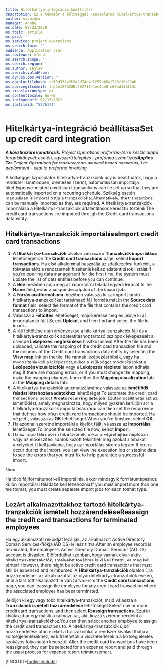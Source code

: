 ```yaml
---
title: Hitelkártya-integráció beállítása
description: Ez a témakör a költséggel kapcsolatos hitelkártya-tranzakciók importálását és karbantartását ismerteti.
author: suvaidya
manager: AnnBe
ms.date: 09/23/2020
ms.topic: article
ms.prod: ''
ms.service: project-operations
ms.search.form: ''
audience: Application User
ms.reviewer: kfend
ms.search.scope: ''
ms.search.region: ''
ms.author: shylaw
ms.search.validFrom: ''
ms.dyn365.ops.version: ''
ms.openlocfilehash: cd60d338e2b2a2d74d4d7f55bb5a1723f10c29ab
ms.sourcegitcommit: fa32b1893286f20271fa4ec4be8fc68bd135f53c
ms.translationtype: HT
ms.contentlocale: hu-HU
ms.lasthandoff: 02/15/2021
ms.locfileid: "5276171"
---
```

# <a name="set-up-credit-card-integration"></a><span data-ttu-id="570c1-103">Hitelkártya-integráció beállítása</span><span class="sxs-lookup"><span data-stu-id="570c1-103">Set up credit card integration</span></span>

<span data-ttu-id="570c1-104">_**A következőre vonatkozik:** Project Operations erőforrás-/nem készletalapú forgatókönyvek esetén, egyszerű telepítés – proforma számlázás_</span><span class="sxs-lookup"><span data-stu-id="570c1-104">_**Applies To:** Project Operations for resource/non-stocked based scenarios, Lite deployment - deal to proforma invoicing_</span></span>

<span data-ttu-id="570c1-105">A költséggel kapcsolatos hitelkártya-tranzakciók úgy is beállíthatók, hogy a rendszer ismétlődően, ütemezés szerint, automatikusan importálja őket.</span><span class="sxs-lookup"><span data-stu-id="570c1-105">Expense-related credit card transactions can be set up so that they are automatically imported on a recurring schedule.</span></span> <span data-ttu-id="570c1-106">Szükség esetén manuálisan is importálhatja a tranzakciókat.</span><span class="sxs-lookup"><span data-stu-id="570c1-106">Alternatively, the transactions can be manually imported as they are required.</span></span> <span data-ttu-id="570c1-107">A hitelkártya-tranzakciók importálása a Hitelkártya-tranzakciók adatentitáson keresztül történik.</span><span class="sxs-lookup"><span data-stu-id="570c1-107">The credit card transactions are imported through the Credit card transactions data entity.</span></span>

## <a name="import-credit-card-transactions"></a><span data-ttu-id="570c1-108">Hitelkártya-tranzakciók importálása</span><span class="sxs-lookup"><span data-stu-id="570c1-108">Import credit card transactions</span></span>

1. <span data-ttu-id="570c1-109">A **Hitelkártya-tranzakciók** oldalon válassza a **Tranzakciók importálása** lehetőséget.</span><span class="sxs-lookup"><span data-stu-id="570c1-109">On the **Credit card transactions** page, select **Import transactions**.</span></span> <span data-ttu-id="570c1-110">Ha első alkalommal használja az adatkezelési funkciót, a folytatás előtt a rendszernek frissítenie kell az adatentitások listáját.</span><span class="sxs-lookup"><span data-stu-id="570c1-110">If you’re opening data management for the first time, the system must update the list of data entities before you can continue.</span></span>
2. <span data-ttu-id="570c1-111">A **Név** mezőben adja meg az importálási feladat egyedi leírását.</span><span class="sxs-lookup"><span data-stu-id="570c1-111">In the **Name** field, enter a unique description of the import job.</span></span>
3. <span data-ttu-id="570c1-112">A **Forrás adatformátuma** mezőben válassza ki az importálandó hitelkártya-tranzakciókat tartalmazó fájl formátumát.</span><span class="sxs-lookup"><span data-stu-id="570c1-112">In the **Source data format** field, select the format of the file that contains the credit card transactions to import.</span></span>
4. <span data-ttu-id="570c1-113">Válassza a **Feltöltés** lehetőséget, majd keresse meg és jelölje ki az importálandó fájlt.</span><span class="sxs-lookup"><span data-stu-id="570c1-113">Select **Upload**, and then find and select the file to import.</span></span>
5. <span data-ttu-id="570c1-114">A fájl feltöltése után érvényesítse a hitelkártya-tranzakciós fájl és a hitelkártya-tranzakciók adatentitáshoz tartozó oszlopok leképezését a csempe **Leképezés megtekintése** hivatkozásával.</span><span class="sxs-lookup"><span data-stu-id="570c1-114">After the file has been uploaded, validate the mapping of the credit card transaction file and the columns of the Credit card transactions data entity by selecting the **View map** link on the tile.</span></span> <span data-ttu-id="570c1-115">Ha vannak leképezési hibák, vagy ha módosítania kell a leképezést, akkor a szükséges módosításokat a **Leképezés vizualizációja** vagy a **Leképezés részletei** lapon adhatja meg.</span><span class="sxs-lookup"><span data-stu-id="570c1-115">If there are mapping errors, or if you must change the mapping, make the mapping changes from either the **Mapping visualization** tab or the **Mapping details** tab.</span></span>
6. <span data-ttu-id="570c1-116">A hitelkártya-tranzakciók automatizálásához válassza az **Ismétlődő feladat létrehozása adatokhoz** lehetőséget.</span><span class="sxs-lookup"><span data-stu-id="570c1-116">To automate the credit card transactions, select **Create recurring data job**.</span></span> <span data-ttu-id="570c1-117">Ezután beállíthatja azt az ismétlődést, amely meghatározza, hogy milyen gyakran kerüljön sor a hitelkártya-tranzakciók importálására.</span><span class="sxs-lookup"><span data-stu-id="570c1-117">You can then set the recurrence that defines how often credit card transactions should be imported.</span></span> <span data-ttu-id="570c1-118">Ha végzett, válassza az **OK** lehetőséget.</span><span class="sxs-lookup"><span data-stu-id="570c1-118">When you’ve finished, select **OK**.</span></span>
7. <span data-ttu-id="570c1-119">Ha azonnal szeretné importálni a kijelölt fájlt, válassza az **Importálás** lehetőséget.</span><span class="sxs-lookup"><span data-stu-id="570c1-119">To import the selected file now, select **Import**.</span></span>
8. <span data-ttu-id="570c1-120">Ha az importálás során hiba történik, akkor a végrehajtási naplóban vagy az előkészítési adatok között tekintheti meg azokat a hibákat, amelyeket ki kell javítania, hogy az importálás sikeres legyen.</span><span class="sxs-lookup"><span data-stu-id="570c1-120">If errors occur during the import, you can view the execution log or staging data to see the errors that you must fix to help guarantee a successful import.</span></span>

> [!NOTE]
> <span data-ttu-id="570c1-121">Ha több fájlformátumot kell importálnia, akkor mindegyik formátumtípushoz külön importálási feladatot kell létrehoznia.</span><span class="sxs-lookup"><span data-stu-id="570c1-121">If you must import more than one file format, you must create separate import jobs for each format type.</span></span>

## <a name="reassign-the-credit-card-transactions-for-terminated-employees"></a><span data-ttu-id="570c1-122">Lezárt alkalmazottakhoz tartozó hitelkártya-tranzakciók ismételt hozzárendelése</span><span class="sxs-lookup"><span data-stu-id="570c1-122">Reassign the credit card transactions for terminated employees</span></span>

<span data-ttu-id="570c1-123">Ha egy alkalmazott rekordját lezárják, az alkalmazott Active Directory Domain Services-fiókja (AD DS) le lesz tiltva.</span><span class="sxs-lookup"><span data-stu-id="570c1-123">After an employee record is terminated, the employee’s Active Directory Domain Services (AD DS) account is disabled.</span></span> <span data-ttu-id="570c1-124">Előfordulhat azonban, hogy vannak olyan aktív hitelkártya-tranzakciók, amelyeket továbbra is ki kell fizetni, és meg kell téríteni.</span><span class="sxs-lookup"><span data-stu-id="570c1-124">However, there might be active credit card transactions that must still be expensed and reimbursed.</span></span> <span data-ttu-id="570c1-125">A **Hitelkártya-tranzakciók** oldalon újra hozzárendelheti az alkalmazottat az olyan hitelkártya-tranzakciók esetén, ahol a társított alkalmazott le van zárva.</span><span class="sxs-lookup"><span data-stu-id="570c1-125">From the **Credit card transactions** page, you can reassign the employee for any credit card transaction where the associated employee has been terminated.</span></span>

<span data-ttu-id="570c1-126">Jelöljön ki egy vagy több hitelkártya-tranzakciót, majd válassza a **Tranzakciók ismételt hozzárendelése** lehetőséget.</span><span class="sxs-lookup"><span data-stu-id="570c1-126">Select one or more credit card transactions, and then select **Reassign transactions**.</span></span> <span data-ttu-id="570c1-127">Ezután kiválaszthat egy másik alkalmazottat, akit hozzá szeretne rendelni a hitelkártya-tranzakciókhoz.</span><span class="sxs-lookup"><span data-stu-id="570c1-127">You can then select another employee to assign the credit card transactions to.</span></span> <span data-ttu-id="570c1-128">A hitelkártya-tranzakciók újbóli hozzárendelése után ezeket a tranzakciókat a rendszer kiválaszthatja a költségjelentésekhez, és kifizethetők a visszatérítések a a költségjelentés szokásos folyamatán keresztül.</span><span class="sxs-lookup"><span data-stu-id="570c1-128">After the credit card transactions have been reassigned, they can be selected for an expense report and paid through the usual process for expense report reimbursement.</span></span>


[!INCLUDE[footer-include](../includes/footer-banner.md)]